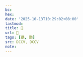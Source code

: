 ```yaml
---
bc:
hex:
date: '2025-10-13T10:29:02+08:00'
lastmod:
title: 􂨋
url: 􂨋
tags: [勗, 勖]
src: DCCV, DCCV
note:
---
```

